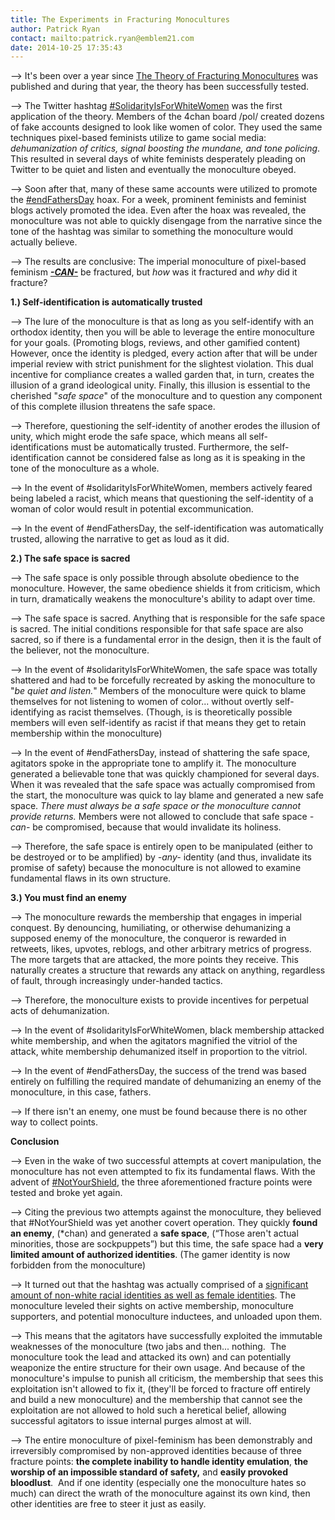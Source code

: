 ```yaml
---
title: The Experiments in Fracturing Monocultures
author: Patrick Ryan
contact: mailto:patrick.ryan@emblem21.com
date: 2014-10-25 17:35:43
---
```


--> It's been over a year since [The Theory of Fracturing Monocultures](/2013/08/14/the-theory-of-fracturing-monocultures/) was published and during that year, the theory has been successfully tested.

--> The Twitter hashtag [#SolidarityIsForWhiteWomen](https://imgur.com/a/lqX0W#0) was the first application of the theory. Members of the 4chan board /pol/ created dozens of fake accounts designed to look like women of color. They used the same techniques pixel-based feminists utilize to game social media: _dehumanization of critics, signal boosting the mundane, _and_ tone policing_. This resulted in several days of white feminists desperately pleading on Twitter to be quiet and listen and eventually the monoculture obeyed.

--> Soon after that, many of these same accounts were utilized to promote the [#endFathersDay](http://knowyourmeme.com/memes/events/endfathersday) hoax. For a week, prominent feminists and feminist blogs actively promoted the idea. Even after the hoax was revealed, the monoculture was not able to quickly disengage from the narrative since the tone of the hashtag was similar to something the monoculture would actually believe.

--> The results are conclusive: The imperial monoculture of pixel-based feminism <span style="text-decoration: underline;">_**-CAN-**_</span> be fractured, but _how_ was it fractured and _why_ did it fracture?

**1.) Self-identification is automatically trusted**

--> The lure of the monoculture is that as long as you self-identify with an orthodox identity, then you will be able to leverage the entire monoculture for your goals. (Promoting blogs, reviews, and other gamified content) However, once the identity is pledged, every action after that will be under imperial review with strict punishment for the slightest violation. This dual incentive for compliance creates a walled garden that, in turn, creates the illusion of a grand ideological unity. Finally, this illusion is essential to the cherished "_safe space_" of the monoculture and to question any component of this complete illusion threatens the safe space.

--> Therefore, questioning the self-identity of another erodes the illusion of unity, which might erode the safe space, which means all self-identifications must be automatically trusted. Furthermore, the self-identification cannot be considered false as long as it is speaking in the tone of the monoculture as a whole.

--> In the event of #solidarityIsForWhiteWomen, members actively feared being labeled a racist, which means that questioning the self-identity of a woman of color would result in potential excommunication.

--> In the event of #endFathersDay, the self-identification was automatically trusted, allowing the narrative to get as loud as it did.

**2.) The safe space is sacred**

--> The safe space is only possible through absolute obedience to the monoculture. However, the same obedience shields it from criticism, which in turn, dramatically weakens the monoculture's ability to adapt over time.

--> The safe space is sacred. Anything that is responsible for the safe space is sacred. The initial conditions responsible for that safe space are also sacred, so if there is a fundamental error in the design, then it is the fault of the believer, not the monoculture.

--> In the event of #solidarityIsForWhiteWomen, the safe space was totally shattered and had to be forcefully recreated by asking the monoculture to "_be quiet and listen._" Members of the monoculture were quick to blame themselves for not listening to women of color... without overtly self-identifying as racist themselves. (Though, is is theoretically possible members will even self-identify as racist if that means they get to retain membership within the monoculture)

--> In the event of #endFathersDay, instead of shattering the safe space, agitators spoke in the appropriate tone to amplify it. The monoculture generated a believable tone that was quickly championed for several days. When it was revealed that the safe space was actually compromised from the start, the monoculture was quick to lay blame and generated a new safe space. _There must always be a safe space or the monoculture cannot provide returns._ Members were not allowed to conclude that safe space _-can-_ be compromised, because that would invalidate its holiness.

--> Therefore, the safe space is entirely open to be manipulated (either to be destroyed or to be amplified) by _-any-_ identity (and thus, invalidate its promise of safety) because the monoculture is not allowed to examine fundamental flaws in its own structure.

**3.) You must find an enemy**

--> The monoculture rewards the membership that engages in imperial conquest. By denouncing, humiliating, or otherwise dehumanizing a supposed enemy of the monoculture, the conqueror is rewarded in retweets, likes, upvotes, reblogs, and other arbitrary metrics of progress. The more targets that are attacked, the more points they receive. This naturally creates a structure that rewards any attack on anything, regardless of fault, through increasingly under-handed tactics.

--> Therefore, the monoculture exists to provide incentives for perpetual acts of dehumanization.

--> In the event of #solidarityIsForWhiteWomen, black membership attacked white membership, and when the agitators magnified the vitriol of the attack, white membership dehumanized itself in proportion to the vitriol.

--> In the event of #endFathersDay, the success of the trend was based entirely on fulfilling the required mandate of dehumanizing an enemy of the monoculture, in this case, fathers.

--> If there isn't an enemy, one must be found because there is no other way to collect points.

**Conclusion**

--> Even in the wake of two successful attempts at covert manipulation, the monoculture has not even attempted to fix its fundamental flaws. With the advent of [#NotYourShield](https://twitter.com/hashtag/NotYourShield?src=hash), the three aforementioned fracture points were tested and broke yet again.

--> Citing the previous two attempts against the monoculture, they believed that #NotYourShield was yet another covert operation. They quickly **found an enemy**, (*chan) and generated a **safe space**, (“Those aren't actual minorities, those are sockpuppets”) but this time, the safe space had a **very limited amount of authorized identities**. (The gamer identity is now forbidden from the monoculture)

--> It turned out that the hashtag was actually comprised of a [significant amount of non-white racial identities as well as female identities](https://pbs.twimg.com/media/BwrF8glCMAEt37L.jpg:large). The monoculture leveled their sights on active membership, monoculture supporters, and potential monoculture inductees, and unloaded upon them.

--> This means that the agitators have successfully exploited the immutable weaknesses of the monoculture (two jabs and then... nothing.  The monoculture took the lead and attacked its own) and can potentially weaponize the entire structure for their own usage. And because of the monoculture's impulse to punish all criticism, the membership that sees this exploitation isn't allowed to fix it, (they'll be forced to fracture off entirely and build a new monoculture) and the membership that cannot see the exploitation are not allowed to hold such a heretical belief, allowing successful agitators to issue internal purges almost at will.

--> The entire monoculture of pixel-feminism has been demonstrably and irreversibly compromised by non-approved identities because of three fracture points: **the complete inability to handle identity emulation**, **the worship of an impossible standard of safety,** and **easily provoked bloodlust**.  And if one identity (especially one the monoculture hates so much) can direct the wrath of the monoculture against its own kind, then other identities are free to steer it just as easily.
